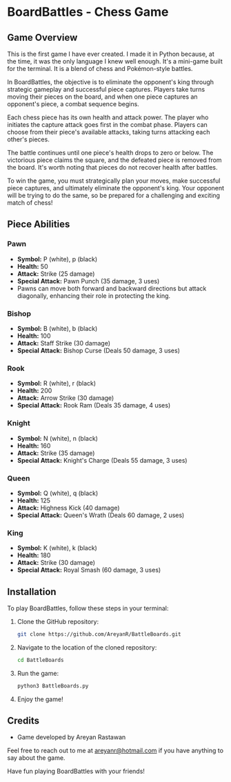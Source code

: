 # BoardBattles - Chess Game

## Game Overview

This is the first game I have ever created. I made it in Python because, at the time, it was the only language I knew well enough. It's a mini-game built for the terminal. It is a blend of chess and Pokémon-style battles.

In BoardBattles, the objective is to eliminate the opponent's king through strategic gameplay and successful piece captures. Players take turns moving their pieces on the board, and when one piece captures an opponent's piece, a combat sequence begins.

Each chess piece has its own health and attack power. The player who initiates the capture attack goes first in the combat phase. Players can choose from their piece's available attacks, taking turns attacking each other's pieces.

The battle continues until one piece's health drops to zero or below. The victorious piece claims the square, and the defeated piece is removed from the board. It's worth noting that pieces do not recover health after battles.

To win the game, you must strategically plan your moves, make successful piece captures, and ultimately eliminate the opponent's king. Your opponent will be trying to do the same, so be prepared for a challenging and exciting match of chess!

## Piece Abilities

### Pawn

- **Symbol:** P (white), p (black)
- **Health:** 50
- **Attack:** Strike (25 damage)
- **Special Attack:** Pawn Punch (35 damage, 3 uses)
- Pawns can move both forward and backward directions but attack diagonally, enhancing their role in protecting the king.

### Bishop

- **Symbol:** B (white), b (black)
- **Health:** 100
- **Attack:** Staff Strike (30 damage)
- **Special Attack:** Bishop Curse (Deals 50 damage, 3 uses)

### Rook

- **Symbol:** R (white), r (black)
- **Health:** 200
- **Attack:** Arrow Strike (30 damage)
- **Special Attack:** Rook Ram (Deals 35 damage, 4 uses)

### Knight

- **Symbol:** N (white), n (black)
- **Health:** 160
- **Attack:** Strike (35 damage)
- **Special Attack:** Knight's Charge (Deals 55 damage, 3 uses)

### Queen

- **Symbol:** Q (white), q (black)
- **Health:** 125
- **Attack:** Highness Kick (40 damage)
- **Special Attack:** Queen's Wrath (Deals 60 damage, 2 uses)

### King

- **Symbol:** K (white), k (black)
- **Health:** 180
- **Attack:** Strike (30 damage)
- **Special Attack:** Royal Smash (60 damage, 3 uses)

## Installation

To play BoardBattles, follow these steps in your terminal:

1. Clone the GitHub repository:
   ```bash
   git clone https://github.com/AreyanR/BattleBoards.git
   ```
2. Navigate to the location of the cloned repository:
   ```bash
   cd BattleBoards
   ```
3. Run the game:
   ```bash
   python3 BattleBoards.py
   ```
4. Enjoy the game!

## Credits

- Game developed by Areyan Rastawan

Feel free to reach out to me at areyanr@hotmail.com if you have anything to say about the game.

Have fun playing BoardBattles with your friends!
